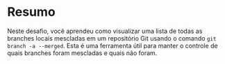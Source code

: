 # Resumo

Neste desafio, você aprendeu como visualizar uma lista de todas as branches locais mescladas em um repositório Git usando o comando `git branch -a --merged`. Esta é uma ferramenta útil para manter o controle de quais branches foram mescladas e quais não foram.
